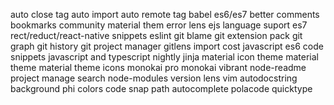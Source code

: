 auto close tag
auto import
auto remote tag
babel es6/es7
better comments
bookmarks
community material them
error lens
ejs language suport
es7 rect/reduct/react-native snippets
eslint
git blame
git extension pack
git graph
git history
git project manager
gitlens
import cost
javascript es6 code snippets
javascript and typescript nightly
jinja
material icon theme
material theme
material theme icons
monokai pro
monokai vibrant
node-readme
project manage
search node-modules
version lens
vim
autodocstring
background phi colors
code snap
path autocomplete
polacode
quicktype
